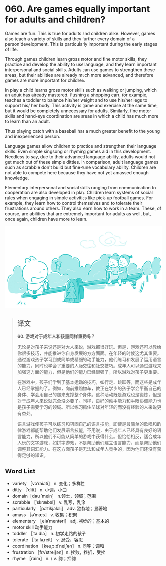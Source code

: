 # 060. Are games equally important for adults and children?

Games are fun. This is true for adults and children alike. However, games also teach a variety of skills and they further every domain of a person'development. This is particularly important during the early stages of life.

Through games children learn gross motor and fine motor skills, they practice and develop the ability to use language, and they learn important interpersonal and social skills. Adults can use games to strengthen these areas, but their abilities are already much more advanced, and therefore games are more important for children.

In play a child learns gross motor skills such as walking or jumping, which an adult has already mastered. Pushing a shopping cart, for example, teaches a toddler to balance his/her weight and to use his/her legs to support his/ her body. This activity is game and exercise at the same time, but it would be completely unnecessary for adults. Similarly, fine motor skills and hand-eye coordination are areas in which a child has much more to learn than an adult.

Thus playing catch with a baseball has a much greater benefit to the young and inexperienced person.

Language games allow children to practice and strengthen their language skills. Even simple singsong or rhyming games aid in this development. Needless to say, due to their advanced language ability, adults would not get much out of these simple ditties. In comparison, adult language games such as scrabble don't build but fine-tune vocabulary ability. Children are not able to compete here because they have not yet amassed enough knowledge.

Elementary interpersonal and social skills ranging from communication to cooperation are also developed in play. Children learn systems of social rules when engaging in simple activities like pick-up football games. For example, they learn how to control themselves and to tolerate their frustrations around others. They also learn how to work in a team. These, of course, are abilities that are extremely important for adults as well, but, once again, children have more to learn.

![](.gitbook/assets/toefl-ibt-high-score-essays-060.jpg)

> ## 译文
>
> **60. 游戏对于成年人和孩童同样重要吗？**
>
> 无论是对孩子来说还是对大人来说，游戏都很好玩。但是，游戏还可以教给你很多技巧，并能推进你自身发展的方方面面。在年轻的时候这尤其重要。通过游戏孩子学习到或简单或精细的动手能力，他们练习和发展了运用语言的能力，同时也学会了重要的人际交往和社交技巧。成年人可以通过游戏来加强这方面的能力，但是他们的能力已经很强了，所以游戏对孩子更重要。
>
> 在游戏中，孩子们学到了基本运动的技巧，如行走、跳跃等，而这些是成年人已经掌握的了。例如，向前推购物车，教正在学步的孩子学会平衡自己的身体、学会用自己的腿来支撑整个身体。这种活动既是游戏也是锻炼，但是对于成年人来说就完全没必要了。同样，良好的动手能力和手眼协调能力也是孩子需要学习的领域。所以练习抓住垒球对年轻的而没有经验的人来说更有益处。
>
> 语言游戏使孩子可以练习和巩固自己的语言技能，即使是最简单的歌唱和韵律游戏都能帮助他们发展语言技能。不用说，由于成年人已经具有良好的语言能力，所以他们不可能从简单的游戏中获得什么。但恰恰相反，适合成年人玩的文字游戏，如拼字游戏，不是帮助他们建立语言能力，而是帮助他们调整其词汇能力。在这方面孩子是无法和成年人竞争的，因为他们还没有获得足够的知识。

## Word List

* variety ［vəˈraiəti］ n. 变化；多样性
* ditty ［ˈditi］ n. 小调，小曲
* domain［dəu ˈmein］ n.领土，领域；范围
* scrabble ［ˈskræbəl］ v. 乱写，乱涂
* particularly ［pəˈtikjələli］ adv. 独特地；显著地
* amass ［əˈmæs］ v. 收集；积聚
* elementary ［ˌeləˈmentəri］ adj. 初步的；基本的
* motor skill 动手能力
* toddler ［ˈta:dlə］ n. 初学走路的孩子
* tolerate ［ˈta:ləˌreit］ v. 忍受，容忍
* coordination ［kəuˌɔ:dˈneiʃən］ n. 同等；调和
* frustration ［frʌˈstreiʃən］n. 挫败，挫折，受挫
* rhyme ［raim］ n. / v. 韵；押韵

